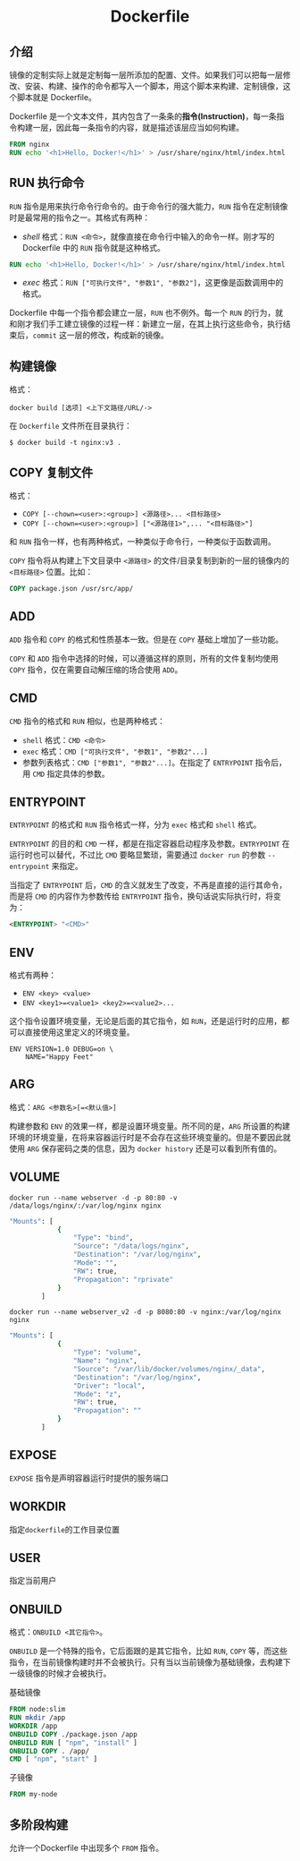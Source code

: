 <center>
    <h1>Dockerfile</h1>
</center>

## 介绍

镜像的定制实际上就是定制每一层所添加的配置、文件。如果我们可以把每一层修改、安装、构建、操作的命令都写入一个脚本，用这个脚本来构建、定制镜像，这个脚本就是 Dockerfile。

Dockerfile 是一个文本文件，其内包含了一条条的**指令(Instruction)**，每一条指令构建一层，因此每一条指令的内容，就是描述该层应当如何构建。

```dockerfile
FROM nginx
RUN echo '<h1>Hello, Docker!</h1>' > /usr/share/nginx/html/index.html
```



## RUN 执行命令

`RUN` 指令是用来执行命令行命令的。由于命令行的强大能力，`RUN` 指令在定制镜像时是最常用的指令之一。其格式有两种：

- *shell* 格式：`RUN <命令>`，就像直接在命令行中输入的命令一样。刚才写的 Dockerfile 中的 `RUN` 指令就是这种格式。

```Dockerfile
RUN echo '<h1>Hello, Docker!</h1>' > /usr/share/nginx/html/index.html
```

- *exec* 格式：`RUN ["可执行文件", "参数1", "参数2"]`，这更像是函数调用中的格式。

Dockerfile 中每一个指令都会建立一层，`RUN` 也不例外。每一个 `RUN` 的行为，就和刚才我们手工建立镜像的过程一样：新建立一层，在其上执行这些命令，执行结束后，`commit` 这一层的修改，构成新的镜像。



## 构建镜像

格式：

`docker build [选项] <上下文路径/URL/->`

在 `Dockerfile` 文件所在目录执行：

`$ docker build -t nginx:v3 .`



## COPY 复制文件

格式：

- `COPY [--chown=<user>:<group>] <源路径>... <目标路径>`
- `COPY [--chown=<user>:<group>] ["<源路径1>",... "<目标路径>"]`

和 `RUN` 指令一样，也有两种格式，一种类似于命令行，一种类似于函数调用。

`COPY` 指令将从构建上下文目录中 `<源路径>` 的文件/目录复制到新的一层的镜像内的 `<目标路径>` 位置。比如：

```Dockerfile
COPY package.json /usr/src/app/
```



## ADD

`ADD` 指令和 `COPY` 的格式和性质基本一致。但是在 `COPY` 基础上增加了一些功能。

`COPY` 和 `ADD` 指令中选择的时候，可以遵循这样的原则，所有的文件复制均使用 `COPY` 指令，仅在需要自动解压缩的场合使用 `ADD`。



## CMD

`CMD` 指令的格式和 `RUN` 相似，也是两种格式：

- `shell` 格式：`CMD <命令>`
- `exec` 格式：`CMD ["可执行文件", "参数1", "参数2"...]`
- 参数列表格式：`CMD ["参数1", "参数2"...]`。在指定了 `ENTRYPOINT` 指令后，用 `CMD` 指定具体的参数。



## ENTRYPOINT

`ENTRYPOINT` 的格式和 `RUN` 指令格式一样，分为 `exec` 格式和 `shell` 格式。

`ENTRYPOINT` 的目的和 `CMD` 一样，都是在指定容器启动程序及参数。`ENTRYPOINT` 在运行时也可以替代，不过比 `CMD` 要略显繁琐，需要通过 `docker run` 的参数 `--entrypoint` 来指定。

当指定了 `ENTRYPOINT` 后，`CMD` 的含义就发生了改变，不再是直接的运行其命令，而是将 `CMD` 的内容作为参数传给 `ENTRYPOINT` 指令，换句话说实际执行时，将变为：

```dockerfile
<ENTRYPOINT> "<CMD>"
```



## ENV

格式有两种：

- `ENV <key> <value>`
- `ENV <key1>=<value1> <key2>=<value2>...`

这个指令设置环境变量，无论是后面的其它指令，如 `RUN`，还是运行时的应用，都可以直接使用这里定义的环境变量。

```Dockerfie
ENV VERSION=1.0 DEBUG=on \
    NAME="Happy Feet"
```



## ARG

格式：`ARG <参数名>[=<默认值>]`

构建参数和 `ENV` 的效果一样，都是设置环境变量。所不同的是，`ARG` 所设置的构建环境的环境变量，在将来容器运行时是不会存在这些环境变量的。但是不要因此就使用 `ARG` 保存密码之类的信息，因为 `docker history` 还是可以看到所有值的。



## VOLUME

`docker run --name webserver -d -p 80:80 -v /data/logs/nginx/:/var/log/nginx nginx`

```bash
"Mounts": [
            {
                "Type": "bind",
                "Source": "/data/logs/nginx",
                "Destination": "/var/log/nginx",
                "Mode": "",
                "RW": true,
                "Propagation": "rprivate"
            }
        ]
```



`docker run --name webserver_v2 -d -p 8080:80 -v nginx:/var/log/nginx nginx`

```bash
"Mounts": [
            {
                "Type": "volume",
                "Name": "nginx",
                "Source": "/var/lib/docker/volumes/nginx/_data",
                "Destination": "/var/log/nginx",
                "Driver": "local",
                "Mode": "z",
                "RW": true,
                "Propagation": ""
            }
        ]
```



## EXPOSE

`EXPOSE` 指令是声明容器运行时提供的服务端口



## WORKDIR

指定`dockerfile`的工作目录位置



## USER

指定当前用户



## ONBUILD

格式：`ONBUILD <其它指令>`。

`ONBUILD` 是一个特殊的指令，它后面跟的是其它指令，比如 `RUN`, `COPY` 等，而这些指令，在当前镜像构建时并不会被执行。只有当以当前镜像为基础镜像，去构建下一级镜像的时候才会被执行。

基础镜像

```dockerfile
FROM node:slim
RUN mkdir /app
WORKDIR /app
ONBUILD COPY ./package.json /app
ONBUILD RUN [ "npm", "install" ]
ONBUILD COPY . /app/
CMD [ "npm", "start" ]
```

子镜像

```dockerfile
FROM my-node
```



## 多阶段构建

允许一个Dockerfile 中出现多个 `FROM` 指令。